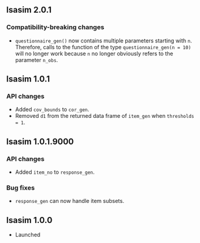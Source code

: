 lsasim 2.0.1
-------------

### Compatibility-breaking changes
* `questionnaire_gen()` now contains multiple parameters starting with `n`.
  Therefore, calls to the function of the type `questionnaire_gen(n = 10)`
  will no longer work because `n` no longer obviously refers to the parameter
  `n_obs`.

lsasim 1.0.1
-------------

### API changes
* Added `cov_bounds` to `cor_gen`.
* Removed `d1` from the returned data frame of `item_gen` when `thresholds = 1`.


lsasim 1.0.1.9000
-------------

### API changes
* Added `item_no` to `response_gen`.

### Bug fixes
* `response_gen` can now handle item subsets.


lsasim 1.0.0
-------------

* Launched


